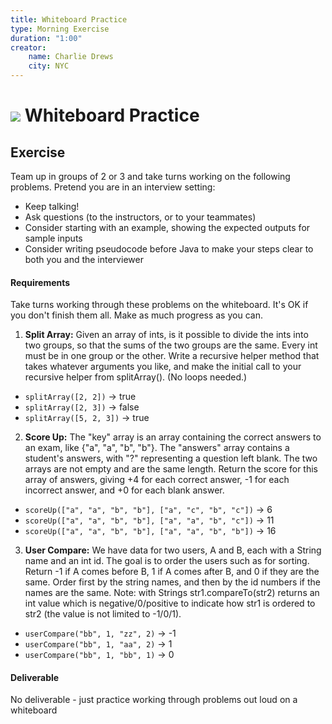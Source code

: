 ```yaml
---
title: Whiteboard Practice
type: Morning Exercise
duration: "1:00"
creator:
    name: Charlie Drews
    city: NYC
---
```


# ![](https://ga-dash.s3.amazonaws.com/production/assets/logo-9f88ae6c9c3871690e33280fcf557f33.png) Whiteboard Practice

## Exercise

Team up in groups of 2 or 3 and take turns working on the following problems. Pretend you are in an interview setting:
- Keep talking!
- Ask questions (to the instructors, or to your teammates)
- Consider starting with an example, showing the expected outputs for sample inputs
- Consider writing pseudocode before Java to make your steps clear to both you and the interviewer

#### Requirements

Take turns working through these problems on the whiteboard. It's OK if you don't finish them all. Make as much progress as you can.

1. **Split Array:** Given an array of ints, is it possible to divide the ints into two groups, so that the sums of the two groups are the same. Every int must be in one group or the other. Write a recursive helper method that takes whatever arguments you like, and make the initial call to your recursive helper from splitArray(). (No loops needed.)

  - `splitArray([2, 2])` → true
  - `splitArray([2, 3])` → false
  - `splitArray([5, 2, 3])` → true


2. **Score Up:** The "key" array is an array containing the correct answers to an exam, like {"a", "a", "b", "b"}. The "answers" array contains a student's answers, with "?" representing a question left blank. The two arrays are not empty and are the same length. Return the score for this array of answers, giving +4 for each correct answer, -1 for each incorrect answer, and +0 for each blank answer.

  - `scoreUp(["a", "a", "b", "b"], ["a", "c", "b", "c"])` → 6
  - `scoreUp(["a", "a", "b", "b"], ["a", "a", "b", "c"])` → 11
  - `scoreUp(["a", "a", "b", "b"], ["a", "a", "b", "b"])` → 16


3. **User Compare:** We have data for two users, A and B, each with a String name and an int id. The goal is to order the users such as for sorting. Return -1 if A comes before B, 1 if A comes after B, and 0 if they are the same. Order first by the string names, and then by the id numbers if the names are the same. Note: with Strings str1.compareTo(str2) returns an int value which is negative/0/positive to indicate how str1 is ordered to str2 (the value is not limited to -1/0/1).

  - `userCompare("bb", 1, "zz", 2)` → -1
  - `userCompare("bb", 1, "aa", 2)` → 1
  - `userCompare("bb", 1, "bb", 1)` → 0


#### Deliverable

No deliverable - just practice working through problems out loud on a whiteboard
